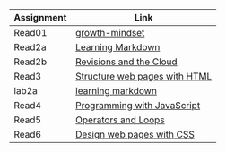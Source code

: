 
|   Assignment  |                       Link                        |
| --------------|-------------------------------------------------  |
|    Read01     |  [growth-mindset](read1/Read01.md)                |
|    Read2a     |  [Learning Markdown](Read1/Read2a.md)             |
|    Read2b     |  [Revisions and the Cloud](Read1/Read2b.md)       |
|    Read3      |  [Structure web pages with HTML](Read1/Read3.md)  |
|    lab2a      |  [learning markdown](Read1/Lab2.md)               |
|    Read4      |  [Programming with JavaScript](Read1/Read4.md)    |   
|    Read5      |  [Operators and Loops](Read1/Read5.md)            |
|    Read6      |  [Design web pages with CSS](Read1/Read6.md)      |
 
